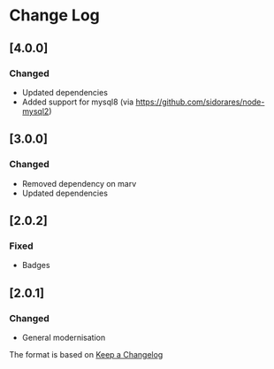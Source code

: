 # Change Log

## [4.0.0]
### Changed
- Updated dependencies
- Added support for mysql8 (via https://github.com/sidorares/node-mysql2)

## [3.0.0]
### Changed
- Removed dependency on marv
- Updated dependencies

## [2.0.2]
### Fixed
- Badges

## [2.0.1]
### Changed
- General modernisation

The format is based on [Keep a Changelog](http://keepachangelog.com/)
